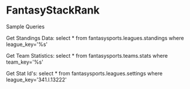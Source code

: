 FantasyStackRank
================




Sample Queries

Get Standings Data: select * from fantasysports.leagues.standings where league_key='%s'

Get Team Statistics: select * from fantasysports.teams.stats where team_key='%s'

Get Stat Id's: select * from fantasysports.leagues.settings where league_key='341.l.13222'
